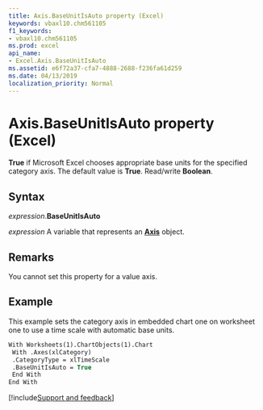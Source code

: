 ```yaml
---
title: Axis.BaseUnitIsAuto property (Excel)
keywords: vbaxl10.chm561105
f1_keywords:
- vbaxl10.chm561105
ms.prod: excel
api_name:
- Excel.Axis.BaseUnitIsAuto
ms.assetid: e6f72a37-cfa7-4888-2688-f236fa61d259
ms.date: 04/13/2019
localization_priority: Normal
---
```



# Axis.BaseUnitIsAuto property (Excel)

**True** if Microsoft Excel chooses appropriate base units for the specified category axis. The default value is **True**. Read/write **Boolean**.


## Syntax

_expression_.**BaseUnitIsAuto**

_expression_ A variable that represents an **[Axis](Excel.Axis(object).md)** object.


## Remarks

You cannot set this property for a value axis.


## Example

This example sets the category axis in embedded chart one on worksheet one to use a time scale with automatic base units.

```vb
With Worksheets(1).ChartObjects(1).Chart 
 With .Axes(xlCategory) 
 .CategoryType = xlTimeScale 
 .BaseUnitIsAuto = True 
 End With 
End With
```




[!include[Support and feedback](~/includes/feedback-boilerplate.md)]